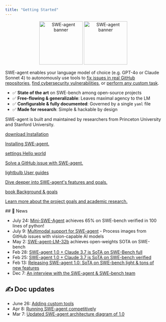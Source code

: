 ```yaml
---
title: "Getting Started"
---
```

<style>
  .md-typeset h1,
  .md-content__button {
    display: none;
  }
</style>

<div style="text-align: center;">
    <img class="light-mode-only" src="assets/readme_assets/swe-agent-banner-light.svg" alt="SWE-agent banner" style="height: 10em;">
    <img class="dark-mode-only" src="assets/readme_assets/swe-agent-banner-dark.svg" alt="SWE-agent banner" style="height: 10em;">
</div>

SWE-agent enables your language model of choice (e.g. GPT-4o or Claude Sonnet 4) to autonomously use tools to
[fix issues in real GitHub repositories](https://swe-agent.com/latest/usage/hello_world),
[find cybersecurity vulnerabilities](https://enigma-agent.com/), or
[perform any custom task](https://swe-agent.com/latest/usage/coding_challenges).

* ✅ **State of the art** on SWE-bench among open-source projects
* ✅ **Free-flowing & generalizable**: Leaves maximal agency to the LM
* ✅ **Configurable & fully documented**: Governed by a single `yaml` file
* ✅ **Made for research**: Simple & hackable by design

SWE-agent is built and maintained by researchers from Princeton University and Stanford University.

<div class="grid cards">
  <a href="installation/" class="nav-card-link">
    <div class="nav-card">
      <div class="nav-card-header">
        <span class="material-icons nav-card-icon">download</span>
        <span class="nav-card-title">Installation</span>
      </div>
      <p class="nav-card-description">Installing SWE-agent.</p>
    </div>
  </a>

  <a href="usage/hello_world/" class="nav-card-link">
    <div class="nav-card">
      <div class="nav-card-header">
        <span class="material-icons nav-card-icon">settings</span>
        <span class="nav-card-title">Hello world</span>
      </div>
      <p class="nav-card-description">Solve a GitHub issue with SWE-agent.</p>
    </div>
  </a>

  <a href="usage/" class="nav-card-link">
    <div class="nav-card">
      <div class="nav-card-header">
        <span class="material-icons nav-card-icon">lightbulb</span>
        <span class="nav-card-title">User guides</span>
      </div>
      <p class="nav-card-description">Dive deeper into SWE-agent's features and goals.</p>
    </div>
  </a>

  <a href="background/" class="nav-card-link">
    <div class="nav-card">
      <div class="nav-card-header">
        <span class="material-icons nav-card-icon">book</span>
        <span class="nav-card-title">Background & goals</span>
      </div>
      <p class="nav-card-description">Learn more about the project goals and academic research.</p>
    </div>
  </a>
</div>
## 📣 News

* July 24: [Mini-SWE-Agent](https://github.com/SWE-agent/mini-SWE-agent) achieves 65% on SWE-bench verified in 100 lines of python!
* July 9: [Multimodal support for SWE-agent](usage/multimodal.md) - Process images from GitHub issues with vision-capable AI models
* May 2: [SWE-agent-LM-32b](https://swesmith.com) achieves open-weights SOTA on SWE-bench
* Feb 28: [SWE-agent 1.0 + Claude 3.7 is SoTA on SWE-Bench full](https://x.com/KLieret/status/1895487966409298067)
* Feb 25: [SWE-agent 1.0 + Claude 3.7 is SoTA on SWE-bench verified](https://x.com/KLieret/status/1894408819670733158)
* Feb 13: [Releasing SWE-agent 1.0: SoTA on SWE-bench light & tons of new features](https://x.com/KLieret/status/1890048205448220849)
* Dec 7: [An interview with the SWE-agent & SWE-bench team](https://www.youtube.com/watch?v=fcr8WzeEXyk)

## ✍️ Doc updates

* June 26: [Adding custom tools](usage/adding_custom_tools.md)
* Apr 8: [Running SWE-agent competitively](usage/competitive_runs.md)
* Mar 7: [Updated SWE-agent architecture diagram of 1.0](background/architecture.md)